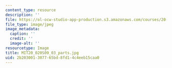 ```yaml
---
content_type: resource
description: ''
file: https://ol-ocw-studio-app-production.s3.amazonaws.com/courses/20-020-introduction-to-biological-engineering-design-spring-2009/2b203001307765bd8fd14c4eeb15caa0_MIT20_020S09_03_parts.jpg
file_type: image/jpeg
image_metadata:
  caption: ''
  credit: ''
  image-alt: ''
resourcetype: Image
title: MIT20_020S09_03_parts.jpg
uid: 2b203001-3077-65bd-8fd1-4c4eeb15caa0
---
```


